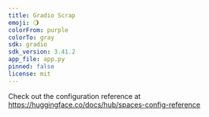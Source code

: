 ```yaml
---
title: Gradio Scrap
emoji: 🌖
colorFrom: purple
colorTo: gray
sdk: gradio
sdk_version: 3.41.2
app_file: app.py
pinned: false
license: mit
---
```


Check out the configuration reference at https://huggingface.co/docs/hub/spaces-config-reference
